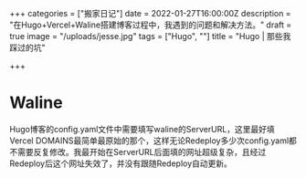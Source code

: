 +++
categories = ["搬家日记"]
date = 2022-01-27T16:00:00Z
description = "在Hugo+Vercel+Waline搭建博客过程中，我遇到的问题和解决方法。"
draft = true
image = "/uploads/jesse.jpg"
tags = ["Hugo", ""]
title = "Hugo | 那些我踩过的坑"

+++
# Waline

Hugo博客的config.yaml文件中需要填写waline的ServerURL，这里最好填Vercel DOMAINS最简单最原始的那个，这样无论Redeploy多少次config.yaml都不需要反复修改。我最开始在ServerURL后面填的网址超级复杂，且经过Redeploy后这个网址失效了，并没有跟随Redeploy自动更新。